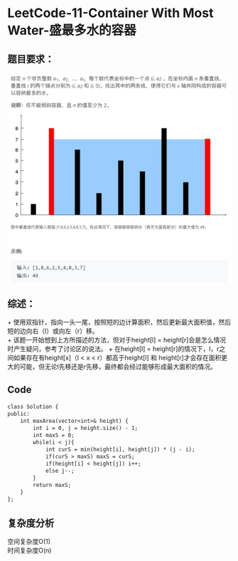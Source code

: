 # LeetCode-11-Container With Most Water-盛最多水的容器

## 题目要求：
![avatar](https://github.com/JakeChanFangZiyuan20/MyLeetCode/blob/master/img/11.png)

## 综述：  
\+ 使用双指针，指向一头一尾，按照短的边计算面积，然后更新最大面积值，然后短的边向右（l）或向左（r）移。  
\+ 该题一开始想到上方所描述的方法，但对于height[l] = height[r]会是怎么情况时产生疑问，参考了讨论区的说法。
\+ 在height[l] = height[r]的情况下，l，r之间如果存在有height[x]（l < x < r）都高于height[l] 和 height[r]才会存在面积更大的可能，但无论l先移还是r先移，最终都会经过能够形成最大面积的情况。  

## Code
```
class Solution {
public:
    int maxArea(vector<int>& height) {
        int i = 0, j = height.size() - 1;
        int maxS = 0;
        while(i < j){
            int curS = min(height[i], height[j]) * (j - i);
            if(curS > maxS) maxS = curS;
            if(height[i] < height[j]) i++;
            else j--;
        }
        return maxS;
    }
};
```


## 复杂度分析
空间复杂度O(1)  
时间复杂度O(n)

